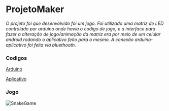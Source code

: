 # ProjetoMaker
<i>O projeto foi que desenvolvido foi um jogo.
Foi utilizado uma matriz de LED controlado por arduino onde havia o codigo de jogo, e a interface para fazer a alteração de jogo/animação da matriz era por meio de um celular android rodando o aplicativo feito para o mesmo.
A conexão arduino-aplicativo foi feita via bluethooth.</i>


### Codigos
[Arduino](https://github.com/filipebsmaia/ProjetoMaker/tree/master/arduino)

[Aplicativo](https://github.com/filipebsmaia/ProjetoMaker/tree/master/app)

### Jogo
![SnakeGame](https://github.com/filipebsmaia/ProjetoMaker/tree/master/video/snake.gif)
